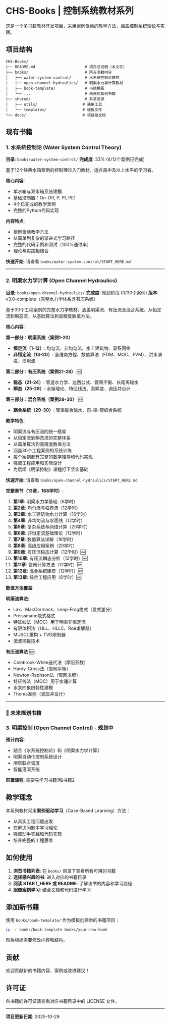 # CHS-Books | 控制系统教材系列

这是一个多书籍教材开发项目，采用案例驱动的教学方法，涵盖控制系统理论与实践。

## 项目结构

```
CHS-Books/
├── README.md                      # 项目总说明（本文件）
├── books/                         # 所有书籍内容
│   ├── water-system-control/      # 水系统控制论教材
│   ├── open-channel-hydraulics/   # 明渠水力学计算教材
│   ├── book-template/             # 书籍模板
│   └── ...                        # 未来的其他书籍
├── shared/                        # 共享资源
│   ├── utils/                    # 通用工具
│   └── templates/                # 模板文件
└── docs/                         # 项目级文档
```

## 现有书籍

### 1. 水系统控制论 (Water System Control Theory)

**目录**: `books/water-system-control/`
**完成度**: 33% (4/12个案例已完成)

基于12个经典水箱案例的控制理论入门教材，适合高中及以上水平的学习者。

**核心内容**:
- 单水箱与双水箱系统建模
- 基础控制器：On-Off, P, PI, PID
- 4个已完成的教学案例
- 完整的Python代码实现

**内容特点**:
- 案例驱动教学方法
- 从简单到复杂的渐进式学习路径
- 完整的代码示例和测试（100%通过率）
- 理论与实践相结合

**快速开始**: 请查看 `books/water-system-control/START_HERE.md`

---

### 2. 明渠水力学计算 (Open Channel Hydraulics)

**目录**: `books/open-channel-hydraulics/`
**完成度**: 规划阶段 (0/30个案例)
**版本**: v3.0-complete（完整水力学体系含有压系统）

基于30个工程案例的完整水力学教材，涵盖明渠流、有压流及混合系统，从恒定流到瞬态流，从基础算法到高精度数值方法。

**核心内容**:

**第一部分：明渠系统（案例1-20）**
- **恒定流（1-12）**: 均匀流、非均匀流、水工建筑物、渠系网络
- **非恒定流（13-20）**: 圣维南方程、数值算法（FDM、MOC、FVM）、洪水演进、溃坝波

**第二部分：有压系统（案例21-28）** 🆕
- **稳态（21-24）**: 管道水力学、达西公式、管网平衡、长距离输水
- **瞬态（25-28）**: 水锤理论、特征线法、泵瞬变、调压井设计

**第三部分：混合系统（案例29-30）** 🆕
- **耦合系统（29-30）**: 管渠联合输水、泵-渠-管综合系统

**教学特色**:
- 明渠流与有压流的统一框架
- 从恒定流到瞬态流的完整体系
- 从简单算法到高精度数值方法
- 涵盖30个工程案例的系统训练
- 每个案例都有完整的数学推导和代码实现
- 强调工程应用和实际设计
- 为后续《明渠控制》课程打下坚实基础

**快速开始**: 请查看 `books/open-channel-hydraulics/START_HERE.md`

**完整章节（13章，168学时）**:
1. **第1章**: 明渠水力学基础（6学时）
2. **第2章**: 均匀流与临界流（12学时）
3. **第3章**: 水工建筑物水力计算（16学时）
4. **第4章**: 非均匀流与水面线（12学时）
5. **第5章**: 复杂系统与网络计算（20学时）
6. **第6章**: 非恒定流基础理论（12学时）
7. **第7章**: 数值算法详解（16学时）
8. **第8章**: 高级应用案例（20学时）
9. **第9章**: 有压流稳态计算（12学时）🆕
10. **第10章**: 有压流瞬态分析（12学时）🆕
11. **第11章**: 管网计算方法（12学时）🆕
12. **第12章**: 混合系统建模（12学时）🆕
13. **第13章**: 综合工程应用（6学时）🆕

**数值方法覆盖**:

**明渠流算法**:
- Lax、MacCormack、Leap-Frog格式（显式差分）
- Preissmann隐式格式
- 特征线法（MOC）用于明渠非恒定流
- 有限体积法（HLL、HLLC、Roe求解器）
- MUSCL重构 + TVD限制器
- 激波捕捉技术

**有压流算法** 🆕:
- Colebrook-White迭代法（摩阻系数）
- Hardy-Cross法（管网平衡）
- Newton-Raphson法（管网求解）
- 特征线法（MOC）用于水锤计算
- 水泵四象限特性建模
- Thoma准则（调压井设计）

---

### 🔮 未来规划书籍

### 3. 明渠控制 (Open Channel Control) - 规划中

**预计内容**:
- 结合《水系统控制论》和《明渠水力学计算》
- 明渠自动化控制系统设计
- 闸泵联合调度
- 智能灌溉系统

**前置课程**: 需要先学习书籍1和书籍2

## 教学理念

本系列教材采用**案例驱动学习**（Case-Based Learning）方法：
- 从真实工程问题出发
- 在解决问题中学习理论
- 强调动手实践和代码实现
- 培养完整的工程思维

## 如何使用

1. **浏览书籍列表**: 在 `books/` 目录下查看所有可用的书籍
2. **选择感兴趣的书**: 进入对应的书籍目录
3. **阅读 START_HERE 或 README**: 了解该书的内容和学习路径
4. **跟随案例学习**: 结合文档和代码进行学习

## 添加新书籍

使用 `books/book-template/` 作为模板创建新的书籍项目：

```bash
cp -r books/book-template books/your-new-book
```

然后根据需要修改内容和结构。

## 贡献

欢迎贡献新的书籍内容、案例或改进建议！

## 许可证

各书籍的许可证请查看对应书籍目录中的 LICENSE 文件。

---

**项目更新日期**: 2025-10-29
